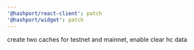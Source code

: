 ```yaml
---
'@hashport/react-client': patch
'@hashport/widget': patch
---
```


create two caches for testnet and mainnet, enable clear hc data
